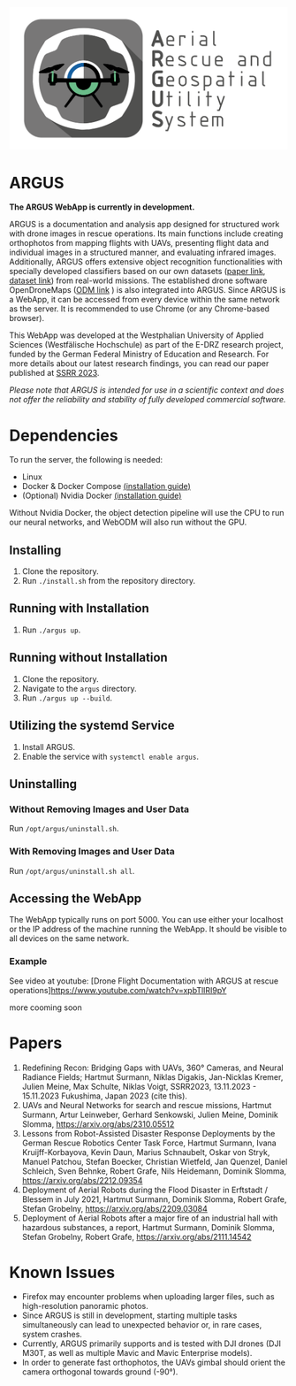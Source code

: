 ![Argus Logo](https://github.com/RoblabWh/argus/blob/main/app/static/default/Argus_icon_dark_title-long_white_BG_scaled.PNG?raw=true)

# ARGUS

**The ARGUS WebApp is currently in development.**

ARGUS is a documentation and analysis app designed for structured work with drone images in rescue operations. Its main functions include creating orthophotos from mapping flights with UAVs, presenting flight data and individual images in a structured manner, and evaluating infrared images. Additionally, ARGUS offers extensive object recognition functionalities with specially developed classifiers based on our own datasets ([paper link](https://arxiv.org/abs/2310.05512), [dataset link](https://www.kaggle.com/datasets/julienmeine/rescue-object-detection)) from real-world missions. The established drone software OpenDroneMaps ([ODM link](https://www.opendronemap.org/) ) is also integrated into ARGUS.
Since ARGUS is a WebApp, it can be accessed from every device within the same network as the server. It is recommended to use Chrome (or any Chrome-based browser).


This WebApp was developed at the Westphalian University of Applied Sciences (Westfälische Hochschule) as part of the E-DRZ research project, funded by the German Federal Ministry of Education and Research. For more details about our latest research findings, you can read our paper published at [SSRR 2023](#to-be-added-after-conference).

*Please note that ARGUS is intended for use in a scientific context and does not offer the reliability and stability of fully developed commercial software.*


# Dependencies
To run the server, the following is needed:
- Linux
- Docker & Docker Compose [(installation guide)](https://docs.docker.com/engine/install/)
- (Optional) Nvidia Docker [(installation guide)](https://docs.nvidia.com/datacenter/cloud-native/container-toolkit/latest/install-guide.html)

Without Nvidia Docker, the object detection pipeline will use the CPU to run our neural networks, and WebODM will also run without the GPU.

## Installing
1. Clone the repository.
2. Run `./install.sh` from the repository directory.

## Running with Installation
1. Run `./argus up`.

## Running without Installation
1. Clone the repository.
2. Navigate to the `argus` directory.
3. Run `./argus up --build`.

## Utilizing the systemd Service
1. Install ARGUS.
2. Enable the service with `systemctl enable argus`.

## Uninstalling

### Without Removing Images and User Data
Run `/opt/argus/uninstall.sh`.

### With Removing Images and User Data
Run `/opt/argus/uninstall.sh all`.

## Accessing the WebApp
The WebApp typically runs on port 5000. You can use either your localhost or the IP address of the machine running the WebApp. It should be visible to all devices on the same network.

### Example
See video at youtube: [Drone Flight Documentation with ARGUS at rescue operations]https://www.youtube.com/watch?v=xpbTlIRI9pY

more cooming soon

# Papers
1. Redefining Recon: Bridging Gaps with UAVs, 360° Cameras, and Neural Radiance Fields; Hartmut Surmann, Niklas Digakis, Jan-Nicklas Kremer, Julien Meine, Max Schulte, Niklas Voigt, SSRR2023, 13.11.2023 - 15.11.2023 Fukushima, Japan 2023 (cite this). 
2. UAVs and Neural Networks for search and rescue missions, Hartmut Surmann, Artur Leinweber, Gerhard Senkowski, Julien Meine, Dominik Slomma, https://arxiv.org/abs/2310.05512
3. Lessons from Robot-Assisted Disaster Response Deployments by the German Rescue Robotics Center Task Force, Hartmut Surmann, Ivana Kruijff-Korbayova, Kevin Daun, Marius Schnaubelt, Oskar von Stryk, Manuel Patchou, Stefan Boecker, Christian Wietfeld, Jan Quenzel, Daniel Schleich, Sven Behnke, Robert Grafe, Nils Heidemann, Dominik Slomma, https://arxiv.org/abs/2212.09354
4. Deployment of Aerial Robots during the Flood Disaster in Erftstadt / Blessem in July 2021, Hartmut Surmann, Dominik Slomma, Robert Grafe, Stefan Grobelny, https://arxiv.org/abs/2209.03084
5. Deployment of Aerial Robots after a major fire of an industrial hall with hazardous substances, a report, Hartmut Surmann, Dominik Slomma, Stefan Grobelny, Robert Grafe, https://arxiv.org/abs/2111.14542

# Known Issues
- Firefox may encounter problems when uploading larger files, such as high-resolution panoramic photos.
- Since ARGUS is still in development, starting multiple tasks simultaneously can lead to unexpected behavior or, in rare cases, system crashes.
- Currently, ARGUS primarily supports and is tested with DJI drones (DJI M30T, as well as multiple Mavic and Mavic Enterprise models).
- In order to generate fast orthophotos, the UAVs gimbal should orient the camera orthogonal towards ground (-90°).
